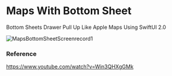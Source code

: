 # Maps With Bottom Sheet

Bottom Sheets Drawer Pull Up Like Apple Maps Using SwiftUI 2.0

![MapsBottomSheetScreenrecord1](https://user-images.githubusercontent.com/3436468/102214746-b6e01780-3f13-11eb-96fe-22147868253d.gif)

### Reference

https://www.youtube.com/watch?v=Win3QHXgGMk
